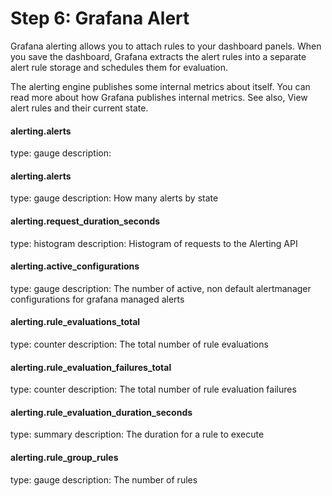 # Step 6: Grafana Alert
Grafana alerting allows you to attach rules to your dashboard panels. When you save the dashboard, Grafana extracts the alert rules into a separate alert rule storage and schedules them for evaluation.

The alerting engine publishes some internal metrics about itself. You can read more about how Grafana publishes internal metrics. See also, View alert rules and their current state.

#### alerting.alerts
type:  gauge
description: 

#### alerting.alerts
type: gauge
description: How many alerts by state

#### alerting.request_duration_seconds
type: histogram 
description: Histogram of requests to the Alerting API

#### alerting.active_configurations
type: gauge
description: The number of active, non default alertmanager configurations for grafana managed alerts

#### alerting.rule_evaluations_total
type: counter
description: The total number of rule evaluations

#### alerting.rule_evaluation_failures_total
type: counter
description: The total number of rule evaluation failures

#### alerting.rule_evaluation_duration_seconds
type: summary
description: The duration for a rule to execute

#### alerting.rule_group_rules
type: gauge
description: The number of rules


